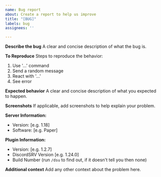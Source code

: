 ```yaml
---
name: Bug report
about: Create a report to help us improve
title: "[BUG]"
labels: bug
assignees: ''

---
```


**Describe the bug**
A clear and concise description of what the bug is.

**To Reproduce**
Steps to reproduce the behavior:

1. Use '...' command
2. Send a random message
3. React with '...'
4. See error

**Expected behavior**
A clear and concise description of what you expected to happen.

**Screenshots**
If applicable, add screenshots to help explain your problem.

**Server Information:**

- Version: [e.g. 1.18]
- Software: [e.g. Paper]

**Plugin Information:**

- Version: [e.g. 1.2.7]
- DiscordSRV Version [e.g. 1.24.0]
- Build Number (run `/dsu` to find out, if it doesn't tell you then none)

**Additional context**
Add any other context about the problem here.
